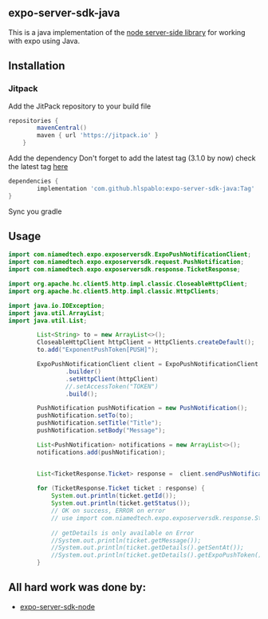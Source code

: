 ## expo-server-sdk-java
This is a java implementation of the [node server-side library](https://github.com/expo/expo-server-sdk-node) for working with expo using Java.

## Installation

### Jitpack
Add the JitPack repository to your build file
```groovy
repositories {
        mavenCentral()
        maven { url 'https://jitpack.io' }
    }
```
Add the dependency
Don't forget to add the latest tag (3.1.0 by now)
check the latest tag [here](https://jitpack.io/private#hlspablo/expo-server-sdk-java)
```groovy
dependencies {
        implementation 'com.github.hlspablo:expo-server-sdk-java:Tag'
}
```
Sync you gradle

## Usage
```java
import com.niamedtech.expo.exposerversdk.ExpoPushNotificationClient;
import com.niamedtech.expo.exposerversdk.request.PushNotification;
import com.niamedtech.expo.exposerversdk.response.TicketResponse;

import org.apache.hc.client5.http.impl.classic.CloseableHttpClient;
import org.apache.hc.client5.http.impl.classic.HttpClients;

import java.io.IOException;
import java.util.ArrayList;
import java.util.List;

        List<String> to = new ArrayList<>();
        CloseableHttpClient httpClient = HttpClients.createDefault();
        to.add("ExponentPushToken[PUSH]");

        ExpoPushNotificationClient client = ExpoPushNotificationClient
                .builder()
                .setHttpClient(httpClient)
                //.setAccessToken("TOKEN")
                .build();

        PushNotification pushNotification = new PushNotification();
        pushNotification.setTo(to);
        pushNotification.setTitle("Title");
        pushNotification.setBody("Message");

        List<PushNotification> notifications = new ArrayList<>();
        notifications.add(pushNotification);


        List<TicketResponse.Ticket> response =  client.sendPushNotifications(notifications);
       
        for (TicketResponse.Ticket ticket : response) {
            System.out.println(ticket.getId());
            System.out.println(ticket.getStatus()); 
            // OK on success, ERROR on error
            // use import com.niamedtech.expo.exposerversdk.response.Status;
            
            // getDetails is only available on Error
            //System.out.println(ticket.getMessage());
            //System.out.println(ticket.getDetails().getSentAt());
            //System.out.println(ticket.getDetails().getExpoPushToken());
        }
```

## All hard work was done by:
- [expo-server-sdk-node](https://github.com/nia-medtech/expo-server-sdk-java)
